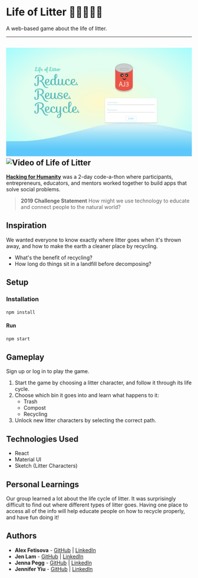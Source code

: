# Life of Litter 🥫🍌🥛📰🥡

A web-based game about the life of litter.

---
![Image of Life of Litter Homepage](https://github.com/agalcalledjen/Life-of-Litter/blob/master/public/lifeoflitter.png)
![Video of Life of Litter](https://github.com/agalcalledjen/Life-of-Litter/blob/master/public/lifeoflitter.gif)
---

**[Hacking for Humanity](https://gitvan2019.devpost.com/?ref_content=default&ref_feature=challenge&ref_medium=discover)** was a 2-day code-a-thon where participants, entrepreneurs, educators, and mentors worked together to build apps that solve social problems.

> **2019 Challenge Statement** How might we use technology to educate and connect people to the natural world?

## Inspiration

We wanted everyone to know exactly where litter goes when it's thrown away, and how to make the earth a cleaner place by recycling. 
- What's the benefit of recycling? 
- How long do things sit in a landfill before decomposing? 

## Setup

### Installation
```bash
npm install
```
#### Run
```bash
npm start
```

## Gameplay

Sign up or log in to play the game.
1. Start the game by choosing a litter character, and follow it through its life cycle.
2. Choose which bin it goes into and learn what happens to it:
    - Trash 
    - Compost
    - Recycling
3. Unlock new litter characters by selecting the correct path.

## Technologies Used
- React
- Material UI
- Sketch (Litter Characters)

## Personal Learnings

Our group learned a lot about the life cycle of litter. It was surprisingly difficult to find out where different types of litter goes. Having one place to access all of the info will help educate people on how to recycle properly, and have fun doing it!

## Authors

- **Alex Fetisova** - [GitHub](https://github.com/alexfts) | [LinkedIn](https://www.linkedin.com/in/fetisova/)
- **Jen Lam** - [GitHub](https://github.com/agalcalledjen) | [LinkedIn](https://www.linkedin.com/in/agalcalledjen/)
- **Jenna Pegg** - [GitHub](https://github.com/jennapegg) | [LinkedIn](https://www.linkedin.com/in/jenna-pegg/)
- **Jennifer Yiu** - [GitHub](https://github.com/jenjjy) | [LinkedIn](https://www.linkedin.com/in/jennifer-yiu)
